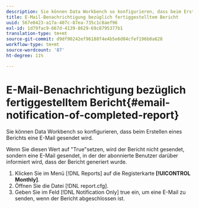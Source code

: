 ```yaml
---
description: Sie können Data Workbench so konfigurieren, dass beim Erstellen eines Berichts eine E-Mail gesendet wird.
title: E-Mail-Benachrichtigung bezüglich fertiggestelltem Bericht
uuid: 567e0423-a17a-407c-87ea-735c1c8aef96
exl-id: 1d79fac9-667d-4139-8629-69c8795377b1
translation-type: tm+mt
source-git-commit: d9df90242ef96188f4e4b5e6d04cfef196b0a628
workflow-type: tm+mt
source-wordcount: '87'
ht-degree: 11%

---
```


# E-Mail-Benachrichtigung bezüglich fertiggestelltem Bericht{#email-notification-of-completed-report}

Sie können Data Workbench so konfigurieren, dass beim Erstellen eines Berichts eine E-Mail gesendet wird.

Wenn Sie diesen Wert auf &quot;True&quot;setzen, wird der Bericht nicht gesendet, sondern eine E-Mail gesendet, in der der abonnierte Benutzer darüber informiert wird, dass der Bericht generiert wurde.

1. Klicken Sie im Menü [!DNL Reports] auf die Registerkarte **[!UICONTROL Monthly]**.
1. Öffnen Sie die Datei [!DNL report.cfg].
1. Geben Sie im Feld [!DNL Notification Only] true ein, um eine E-Mail zu senden, wenn der Bericht abgeschlossen ist.
